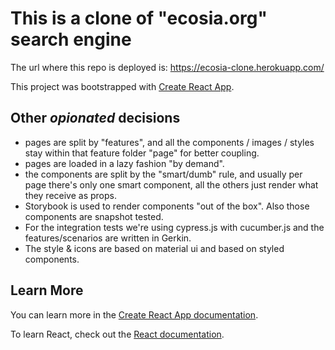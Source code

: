 # This is a clone of "ecosia.org" search engine

The url where this repo is deployed is: https://ecosia-clone.herokuapp.com/

This project was bootstrapped with [Create React App](https://github.com/facebook/create-react-app).

## Other *opionated* decisions

- pages are split by "features", and all the components / images / styles stay within that feature folder "page" for better coupling.
- pages are loaded in a lazy fashion "by demand".
- the components are split by the "smart/dumb" rule, and usually per page there's only one smart component, all the others just render what they receive as props.
- Storybook is used to render components "out of the box". Also those components are snapshot tested.
- For the integration tests we're using cypress.js with cucumber.js and the features/scenarios are written in Gerkin.
- The style & icons are based on material ui and based on styled components.

## Learn More

You can learn more in the [Create React App documentation](https://facebook.github.io/create-react-app/docs/getting-started).

To learn React, check out the [React documentation](https://reactjs.org/).
